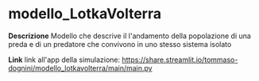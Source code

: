 # modello_LotkaVolterra
**Descrizione**
Modello che descrive il l'andamento della popolazione di una preda e di un predatore che convivono in uno stesso sistema isolato

**Link**
link all'app della simulazione: https://share.streamlit.io/tommaso-dognini/modello_lotkavolterra/main/main.py
